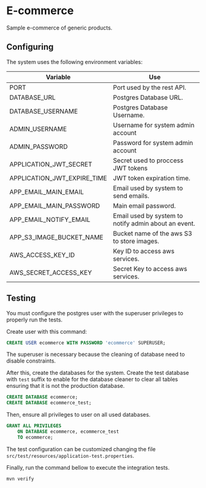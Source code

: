 # E-commerce

Sample e-commerce of generic products.

## Configuring

The system uses the following environment variables:

| Variable | Use |
|------|------|
| PORT | Port used by the rest API. |
| DATABASE_URL | Postgres Database URL. |
| DATABASE_USERNAME | Postgres Database Username. |
| ADMIN_USERNAME | Username for system admin account |
| ADMIN_PASSWORD | Password for system admin account |
| APPLICATION_JWT_SECRET | Secret used to proccess JWT tokens |
| APPLICATION_JWT_EXPIRE_TIME | JWT token expiration time. |
| APP_EMAIL_MAIN_EMAIL | Email used by system to send emails. |
| APP_EMAIL_MAIN_PASSWORD | Main email password. |
| APP_EMAIL_NOTIFY_EMAIL | Email used by system to notify admin about an event. |
| APP_S3_IMAGE_BUCKET_NAME | Bucket name of the aws S3 to store images. |
| AWS_ACCESS_KEY_ID | Key ID to access aws services. |
| AWS_SECRET_ACCESS_KEY | Secret Key to access aws services. |


## Testing 

You must configure the postgres user with the superuser 
privileges to properly run the tests.

Create user with this command: 

```sql
CREATE USER ecommerce WITH PASSWORD 'ecommerce' SUPERUSER;
```

The superuser is necessary because the cleaning of database 
need to disable constraints.

After this, create the databases for the system. Create the
test database with `test` suffix to enable for the database
cleaner to clear all tables ensuring that it is not the 
production database.

```sql
CREATE DATABASE ecommerce;
CREATE DATABASE ecommerce_test;
```

Then, ensure all privileges to user on all used databases.

```sql
GRANT ALL PRIVILEGES 
    ON DATABASE ecommerce, ecommerce_test 
    TO ecommerce;
```

The test configuration can be customized changing the file
`src/test/resources/application-test.properties`.

Finally, run the command bellow to execute the integration tests.

```bash
mvn verify
```
